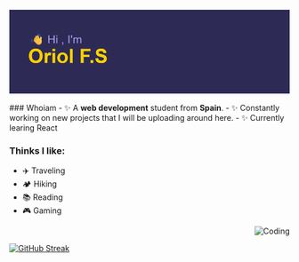 [![MasterHead](header.png)](https://github.com/OriolFiblaSancho)
<div align="left">
  ### Whoiam
  - ✨ A <b>web development</b> student from <b>Spain</b>. 
  - ✨ Constantly working on new projects that I will be uploading around here.
  - ✨ Currently learing React
  
  ### Thinks I like:
  - ✈️ Traveling
  - 🏕️ Hiking
  - 📚 Reading
  - 🎮 Gaming
</div>

<div align="right">
  <img alt="Coding" width="200" src="https://github.com/user-attachments/assets/d4254e5e-ed00-4ec1-802e-8c642b0ac761">
</div>


[![GitHub Streak](https://streak-stats.demolab.com?user=OriolFiblaSancho&theme=shades-of-purple)](https://git.io/streak-stats)


